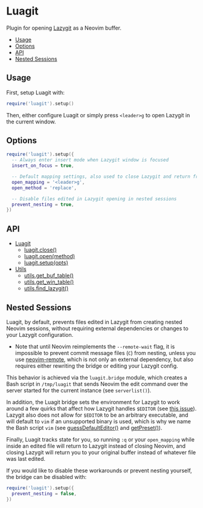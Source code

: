 # Luagit
<!-- Most of this readme is based on the one from oil.nvim because that plugin is goatware and it's readme is nice -->
Plugin for opening [Lazygit](https://github.com/jesseduffield/lazygit) as a Neovim buffer.
<!-- TODO: Demo-->
<!-- TOC -->
- [Usage](#usage)
- [Options](#options)
- [API](#api)
- [Nested Sessions](#nested-sessions)
<!-- TOC -->

## Usage
First, setup Luagit with:
```lua
require('luagit').setup()
```
Then, either configure Luagit or simply press `<leader>g` to open Lazygit in the current window.

## Options
```lua
require('luagit').setup({
  -- Always enter insert mode when Lazygit window is focused
  insert_on_focus = true,

  -- Default mapping settings, also used to close Lazygit and return from edited files
  open_mapping = '<leader>g',
  open_method = 'replace',

  -- Disable files edited in Lazygit opening in nested sessions
  prevent_nesting = true,
})
```

## API
- [Luagit](doc/api.md#luagit)
  - [luagit.close()](doc/api.md#luagit-close)
  - [luagit.open(method)](doc/api.md#luagit-open-method)
  - [luagit.setup(opts)](doc/api.md#luagit-setup-opts)
- [Utils](doc/api.md#utils)
  - [utils.get_buf_table()](doc/api.md#utils-get_buf_table)
  - [utils.get_win_table()](doc/api.md#utils-get_win_table)
  - [utils.find_lazygit()](doc/api.md#utils-find_lazygit)


## Nested Sessions
Luagit, by default, prevents files edited in Lazygit from creating nested Neovim sessions, without requiring external dependencies or changes to your Lazygit configuration.

- Note that until Neovim reimplements the `--remote-wait` flag, it is impossible to prevent commit message files (`C`) from nesting, unless you use [neovim-remote](https://github.com/mhinz/neovim-remote), which is not only an external dependency, but also requires either rewriting the bridge or editing your Lazygit config.

This behavior is achieved via the `luagit.bridge` module, which creates a Bash script in `/tmp/luagit` that sends Neovim the edit command over the server started for the current instance (see `serverlist()`).

In addition, the Luagit bridge sets the environment for Lazygit to work around a few quirks that affect how Lazygit handles `$EDITOR` (see [this issue](https://github.com/jesseduffield/lazygit/issues/3584)). Lazygit also does not allow for `$EDITOR` to be an arbitrary executable, and will default to `vim` if an unsupported binary is used, which is why we name the Bash script `vim` (see [guessDefaultEditor()](https://github.com/jesseduffield/lazygit/blob/master/pkg/commands/git_commands/file.go#L149-L169) and [getPreset()](https://github.com/jesseduffield/lazygit/blob/master/pkg/config/editor_presets.go#L141-L155)).

Finally, Luagit tracks state for you, so running `:q` or your `open_mapping` while inside an edited file will return to Lazygit instead of closing Neovim, and closing Lazygit will return you to your original buffer instead of whatever file was last edited.

If you would like to disable these workarounds or prevent nesting yourself, the bridge can be disabled with:
```lua
require('luagit').setup({
  prevent_nesting = false,
})
```
